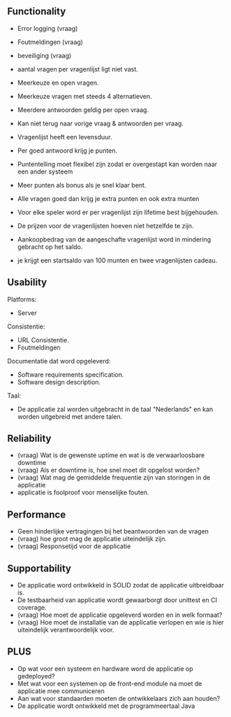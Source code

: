 Functionality  
-

   - Error logging  (vraag)
   - Foutmeldingen  (vraag)
   - beveiliging (vraag)

   
   - aantal vragen per vragenlijst ligt niet vast.
   - Meerkeuze en open vragen.
   - Meerkeuze vragen met steeds 4 alternatieven.
   - Meerdere antwoorden geldig per open vraag.
   - Kan niet terug naar vorige vraag & antwoorden per vraag.
   - Vragenlijst heeft een levensduur.
   - Per goed antwoord krijg je punten.
   - Puntentelling moet flexibel zijn zodat er overgestapt kan worden naar een ander systeem
   - Meer punten als bonus als je snel klaar bent.
   - Alle vragen goed dan krijg je extra punten en ook extra munten
   - Voor elke speler word er per vragenlijst zijn lifetime best bijgehouden.
   - De prijzen voor de vragenlijsten hoeven niet hetzelfde te zijn.
   - Aankoopbedrag van de aangeschafte vragenlijst word in mindering gebracht op het saldo.
   - je krijgt een startsaldo van 100 munten en twee vragenlijsten cadeau.




Usability  
-
Platforms:
   - Server
   
Consistentie:  
- URL Consistentie.
- Foutmeldingen
   
Documentatie dat word opgeleverd:  
   - Software requirements specification.
   - Software design description.
   
Taal:  
 - De applicatie zal worden uitgebracht in de taal "Nederlands" en kan worden uitgebreid met andere talen.
 

Reliability  
-
- (vraag) Wat is de gewenste uptime en wat is de verwaarloosbare downtime
- (vraag) Als er downtime is, hoe snel moet dit opgelost worden?
- (vraag) Wat mag de gemiddelde frequentie zijn van storingen in de applicatie
- applicatie is foolproof voor menselijke fouten.
 

Performance
-
- Geen hinderlijke vertragingen bij het beantwoorden van de vragen
- (vraag) hoe groot mag de applicatie uiteindelijk zijn. 
- (vraag) Responsetijd voor de applicatie


Supportability
-  
- De applicatie word ontwikkeld in SOLID zodat de applicatie uitbreidbaar is.
- De testbaarheid van applicatie wordt gewaarborgt door unittest en CI coverage.
- (vraag) Hoe moet de applicatie opgeleverd worden en in welk formaat? 
- (vraag) Hoe moet de installatie van de applicatie verlopen en wie is hier uiteindelijk verantwoordelijk voor.


PLUS
-
- Op wat voor een systeem en hardware word de applicatie op gedeployed?
- Met wat voor een systemen op de front-end module na moet de applicatie mee communiceren
- Aan wat voor standaarden moeten de ontwikkelaars zich aan houden?
- De applicatie wordt ontwikkeld met de programmeertaal Java
